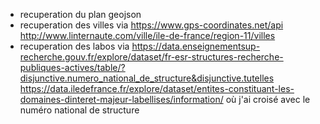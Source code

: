 - recuperation du plan geojson
- recuperation des villes via 
    https://www.gps-coordinates.net/api
    http://www.linternaute.com/ville/ile-de-france/region-11/villes
- recuperation des labos via 
    https://data.enseignementsup-recherche.gouv.fr/explore/dataset/fr-esr-structures-recherche-publiques-actives/table/?disjunctive.numero_national_de_structure&disjunctive.tutelles
    https://data.iledefrance.fr/explore/dataset/entites-constituant-les-domaines-dinteret-majeur-labellises/information/
    où j'ai croisé avec le numéro national de structure
    
